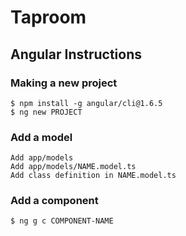 # Taproom
## Angular Instructions
### Making a new project
``` console
$ npm install -g angular/cli@1.6.5
$ ng new PROJECT
```
### Add a model
```console
Add app/models
Add app/models/NAME.model.ts
Add class definition in NAME.model.ts
```
### Add a component
```console
$ ng g c COMPONENT-NAME
```
